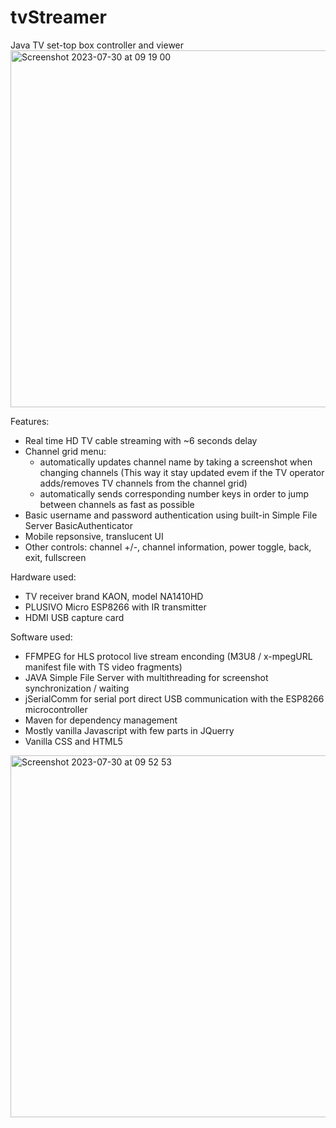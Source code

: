 # tvStreamer
Java TV set-top box controller and viewer
<br>
<img width="571" alt="Screenshot 2023-07-30 at 09 19 00" src="https://github.com/vladcomarlau/tvStreamer/assets/102293760/c51d0dc2-0f07-402b-8ff7-33da555d8817">

Features:
  - Real time HD TV cable streaming with ~6 seconds delay
  - Channel grid menu:
      - automatically updates channel name by taking a screenshot when changing channels
        (This way it stay updated evem if the TV operator adds/removes TV channels from the channel grid)
      - automatically sends corresponding number keys in order to jump between channels as fast as possible
  - Basic username and password authentication using built-in Simple File Server BasicAuthenticator
  - Mobile repsonsive, translucent UI
  - Other controls: channel +/-, channel information, power toggle, back, exit, fullscreen

Hardware used:
  - TV receiver brand KAON, model NA1410HD
  - PLUSIVO Micro ESP8266 with IR transmitter
  - HDMI USB capture card
    
Software used:
  - FFMPEG for HLS protocol live stream enconding (M3U8 / x-mpegURL manifest file with TS video fragments)
  - JAVA Simple File Server with multithreading for screenshot synchronization / waiting
  - jSerialComm for serial port direct USB communication with the ESP8266 microcontroller
  - Maven for dependency management
  - Mostly vanilla Javascript with few parts in JQuerry
  - Vanilla CSS and HTML5

<img width="579" alt="Screenshot 2023-07-30 at 09 52 53" src="https://github.com/vladcomarlau/tvStreamer/assets/102293760/ebb240bd-875a-4882-83d8-c447962cdc1b">




